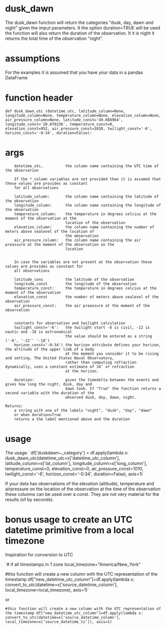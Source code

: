 # dusk_dawn

The dusk_dawn function will return the categories "dusk, day, dawn and night" given the imput parameters. It the option duration=TRUE will be used the function will also return the duration of the observation. It it is night it returns the total time of the observation "night".

# assumptions

For the examples it is assumed that you have your data in a pandas DataFrame

# function header
`def dusk_dawn_utc (datetime_utc, latitude_column=None, longitude_column=None, temperature_column=None, elevation_column=None, 
                   air_pressure_column=None, latitude_const='49.088964', longitude_const='20.070236', temperature_const=0,                        elevation_const=952, air_pressure_const=1010, twilight_const='-6', horizon_const='-0:34', duration=False):`
# args
        datetime_utc,          the column name containing the UTC time of the observation

        If the *_column variables are not provided than it is assumed that these values are provides as constant 
        for all observations 
        
        latitude_column:       the column name containing the latitude of the observation  
        longitude_column:      the column name containing the longitude of the observation
        temperature_column:    the temperature in degrees celcius at the moment of the observation at the 
                               location of the observation
        elevation_column:      the column name containing the number of meters above sealevel of the location of 
                               the observation 
        air_pressure_column:   the column name containing the air preassure at the moment of the observation on the 
                               location


        In case the variables are not present at the observation these values are provides as constant for 
        all observations
        
        latitude_cons          the latitude of the observation  
        longitude_const        the longitude of the observation
        temperature_const:     the temperature in degrees celcius at the moment of the observation
        elevation_const        the number of meters above sealevel of the observation
        air_pressure_const:    the air preassure at the moment of the observation


        constants for observation and twilight calculation
        twilight_const='-6':   the twilight start -6 is civil, -12 is nautic and -18 is astronomical 
                               the value should be entered as a string ('-6', '-12'' '-18')
        horizon_const='-0:34') the horizon attribute defines your horizon, the altitude of the upper limb of a body 
                               at the moment you consider it to be rising and setting. The United States Naval Observatory, 
                               rather than computing refraction dynamically, uses a constant estimate of 34’ of refraction 
                               at the horizon.

        duration:              gives the timedelta between the events and gives how long the night, dusk, day and 
                               dawn took. If "True" the function returns a second variable with the duration of the 
                               observed dusk, day, dawn, night.

    Returns:
        a string with one of the labels "night", "dusk", "day", "dawn"
        or when duration=True 
        returns a the label mentioned above and the duration

# usage

The usage:
`df['duskdawn~_category'] = df.apply(lambda x: dusk_dawn_utc(datetime_utc=x['datetime_utc_column'],              
                                     latitude_column=x['lat_column'], longitude_column=x['long_column'], 
                                     temperature_const=0, elevation_const=0, air_pressure_const=1010, twilight_const='-6',
                                     horizon_const='-0:34', duration=False), axis=1)

If your data has observations of the elevation (altitude), temperature and airpressure on the location of the observation at the time of the observation these columns can be used over a const. They are not very material for the results (of by seconds).

# bonus usage to create an UTC datetime primitive from a local timezone

Inspiration for conversion to UTC

`# if all timestamps in 1 zone
local_timezone="America/New_York"

#this function will create a new column with the UTC representation of the timestamp
df["new_datetime_utc_column"]=df.apply(lambda x: convert_to_utc(datetime=x['source_datetime_column'], local_timezone=local_timezone), axis=1)`

or 

`#this function will create a new column with the UTC representation of the timestamp
df["new_datetime_utc_column"]=df.apply(lambda x: convert_to_utc(datetime=x['source_datetime_column'], local_timezone=x['source_datetime_tz']), axis=1)`


